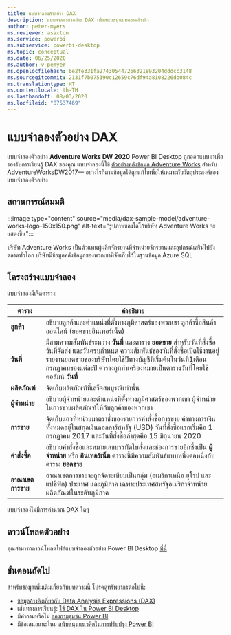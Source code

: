 ```yaml
---
title: แบบจำลองตัวอย่าง DAX
description: แบบจำลองตัวอย่าง DAX เพื่อสนับสนุนบทความอ้างอิง
author: peter-myers
ms.reviewer: asaxton
ms.service: powerbi
ms.subservice: powerbi-desktop
ms.topic: conceptual
ms.date: 06/25/2020
ms.author: v-pemyer
ms.openlocfilehash: 6e2fe331fa274305447266321893204dddcc3148
ms.sourcegitcommit: 2131f7b075390c12659c76df94a8108226db084c
ms.translationtype: HT
ms.contentlocale: th-TH
ms.lasthandoff: 08/03/2020
ms.locfileid: "87537469"
---
```

# <a name="dax-sample-model"></a>แบบจำลองตัวอย่าง DAX

แบบจำลองตัวอย่าง **Adventure Works DW 2020** Power BI Desktop ถูกออกแบบมาเพื่อรองรับการเรียนรู้ DAX ของคุณ แบบจำลองนี้ใช้ [ตัวอย่างคลังข้อมูล  Adventure Works](/sql/samples/adventureworks-install-configure#data-warehouse-downloads) สำหรับ AdventureWorksDW2017— อย่างไรก็ตามข้อมูลได้ถูกแก้ไขเพื่อให้เหมาะกับวัตถุประสงค์ของแบบจำลองตัวอย่าง

## <a name="scenario"></a>สถานการณ์สมมติ

:::image type="content" source="media/dax-sample-model/adventure-works-logo-150x150.png" alt-text="รูปภาพของโลโก้บริษัท Adventure Works จะแสดงขึ้น":::

บริษัท Adventure Works เป็นตัวแทนผู้ผลิตจักรยานที่จำหน่ายจักรยานและอุปกรณ์เสริมไปยังตลาดทั่วโลก บริษัทมีข้อมูลคลังข้อมูลของพวกเขาที่จัดเก็บไว้ในฐานข้อมูล Azure SQL

## <a name="model-structure"></a>โครงสร้างแบบจำลอง

แบบจำลองมีเจ็ดตาราง:

|ตาราง|คำอธิบาย|
|-----|-------|
|**ลูกค้า**|อธิบายลูกค้าและตำแหน่งที่ตั้งทางภูมิศาสตร์ของพวกเขา ลูกค้าซื้อสินค้าออนไลน์ (ยอดขายอินเทอร์เน็ต)|
|**วันที่**|มีสามความสัมพันธ์ระหว่าง **วันที่** และตาราง **ยอดขาย** สำหรับวันที่สั่งซื้อ วันที่จัดส่ง และวันครบกำหนด ความสัมพันธ์ของวันที่สั่งซื้อเปิดใช้งานอยู่ รายงานยอดขายของบริษัทโดยใช้ปีทางบัญชีที่เริ่มต้นในวันที่1เดือนกรกฎาคมของแต่ละปี ตารางถูกทำเครื่องหมายเป็นตารางวันที่โดยใช้คอลัมน์ **วันที่**|
|**ผลิตภัณฑ์**|จัดเก็บผลิตภัณฑ์ที่เสร็จสมบูรณ์เท่านั้น|
|**ผู้จำหน่าย**|อธิบายผู้จำหน่ายและตำแหน่งที่ตั้งทางภูมิศาสตร์ของพวกเขา ผู้จำหน่ายในการขายผลิตภัณฑ์ให้กับลูกค้าของพวกเขา|
|**การขาย**|จัดเก็บแถวที่หน่วยมาตราชั่งของรายการคำสั่งซื้อการขาย ค่าทางการเงินทั้งหมดอยู่ในสกุลเงินดอลลาร์สหรัฐ (USD) วันที่สั่งซื้อแรกเริ่มคือ 1 กรกฎาคม 2017 และวันที่สั่งซื้อล่าสุดคือ 15 มิถุนายน 2020|
|**คำสั่งซื้อ**|อธิบายคำสั่งซื้อและหมายเลขบรรทัดใบสั่งและช่องการขายอีกซึ่งเป็น **ผู้จำหน่าย** หรือ **อินเทอร์เน็ต** ตารางนี้มีความสัมพันธ์แบบหนึ่งต่อหนึ่งกับตาราง **ยอดขาย**|
|**อาณาเขตการขาย**|อาณาเขตการขายจะถูกจัดระเบียบเป็นกลุ่ม (อเมริกาเหนือ ยุโรป และแปซิฟิก) ประเทศ และภูมิภาค เฉพาะประเทศสหรัฐอเมริกาจำหน่ายผลิตภัณฑ์ในระดับภูมิภาค|

แบบจำลองไม่มีการคำนวณ DAX ใดๆ

## <a name="download-sample"></a>ดาวน์โหลดตัวอย่าง

คุณสามารถดาวน์โหลดไฟล์แบบจำลองตัวอย่าง Power BI Desktop [ที่นี่](https://aka.ms/dax-docs-sample-file)

## <a name="next-steps"></a>ขั้นตอนถัดไป

สำหรับข้อมูลเพิ่มเติมเกี่ยวกับบทความนี้ โปรดดูทรัพยากรต่อไปนี้:

- [ข้อมูลอ้างอิงเกี่ยวกับ Data Analysis Expressions (DAX)](/dax/)
- เส้นทางการเรียนรู้: [ใช้ DAX ใน Power BI Desktop](https://docs.microsoft.com/learn/paths/dax-power-bi/)
- มีคำถามหรือไม่ [ลองถามชุมชน Power BI](https://community.powerbi.com/)
- มีข้อเสนอแนะไหม [สนับสนุนแนวคิดในการปรับปรุง Power BI](https://ideas.powerbi.com)
